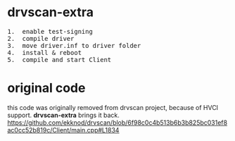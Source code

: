 # drvscan-extra
<pre>
1.  enable test-signing
2.  compile driver
3.  move driver.inf to driver folder
4.  install & reboot
5.  compile and start Client
</pre>

# original code
this code was originally removed from drvscan project, because of HVCI support. <b>drvscan-extra</b> brings it back.
https://github.com/ekknod/drvscan/blob/6f98c0c4b513b6b3b825bc031ef8ac0cc52b819c/Client/main.cpp#L1834

